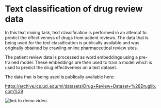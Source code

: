 # Text classification of drug review data

In this text mining task, text classification is performed in an attempt to predict the effectiveness of drugs from patient reviews. The data that is being used for the text classification is publically available and was originally obtained by crawling online pharmaceutical review sites.

The patient review data is processed as word embeddings using a pre-trained model. These embeddings are then used to train a model which is used to predict the drug effectiveness on a test dataset.

The data that is being used is publically available here:

https://archive.ics.uci.edu/ml/datasets/Drug+Review+Dataset+%28Druglib.com%29

![link to demo video](./TextClassificationDemo.gif)
